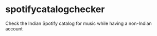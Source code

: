 # spotifycatalogchecker
Check the Indian Spotify catalog for music while having a non-Indian account
